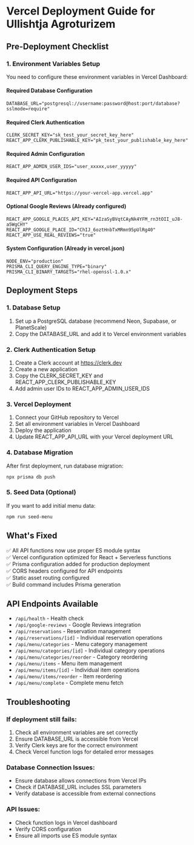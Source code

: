 # Vercel Deployment Guide for Ullishtja Agroturizem

## Pre-Deployment Checklist

### 1. Environment Variables Setup
You need to configure these environment variables in Vercel Dashboard:

#### Required Database Configuration
```
DATABASE_URL="postgresql://username:password@host:port/database?sslmode=require"
```

#### Required Clerk Authentication
```
CLERK_SECRET_KEY="sk_test_your_secret_key_here"
REACT_APP_CLERK_PUBLISHABLE_KEY="pk_test_your_publishable_key_here"
```

#### Required Admin Configuration
```
REACT_APP_ADMIN_USER_IDS="user_xxxxx,user_yyyyy"
```

#### Required API Configuration
```
REACT_APP_API_URL="https://your-vercel-app.vercel.app"
```

#### Optional Google Reviews (Already configured)
```
REACT_APP_GOOGLE_PLACES_API_KEY="AIzaSyBVqtCAyNk4YFM_rn3tOII_uJ8-a5WgCHY"
REACT_APP_GOOGLE_PLACE_ID="ChIJ_6oztHnbTxMRmn95pUlRg40"
REACT_APP_USE_REAL_REVIEWS="true"
```

#### System Configuration (Already in vercel.json)
```
NODE_ENV="production"
PRISMA_CLI_QUERY_ENGINE_TYPE="binary"
PRISMA_CLI_BINARY_TARGETS="rhel-openssl-1.0.x"
```

## Deployment Steps

### 1. Database Setup
1. Set up a PostgreSQL database (recommend Neon, Supabase, or PlanetScale)
2. Copy the DATABASE_URL and add it to Vercel environment variables

### 2. Clerk Authentication Setup
1. Create a Clerk account at https://clerk.dev
2. Create a new application
3. Copy the CLERK_SECRET_KEY and REACT_APP_CLERK_PUBLISHABLE_KEY
4. Add admin user IDs to REACT_APP_ADMIN_USER_IDS

### 3. Vercel Deployment
1. Connect your GitHub repository to Vercel
2. Set all environment variables in Vercel Dashboard
3. Deploy the application
4. Update REACT_APP_API_URL with your Vercel deployment URL

### 4. Database Migration
After first deployment, run database migration:
```bash
npx prisma db push
```

### 5. Seed Data (Optional)
If you want to add initial menu data:
```bash
npm run seed-menu
```

## What's Fixed

✅ All API functions now use proper ES module syntax  
✅ Vercel configuration optimized for React + Serverless functions  
✅ Prisma configuration added for production deployment  
✅ CORS headers configured for API endpoints  
✅ Static asset routing configured  
✅ Build command includes Prisma generation  

## API Endpoints Available

- `/api/health` - Health check
- `/api/google-reviews` - Google Reviews integration
- `/api/reservations` - Reservation management
- `/api/reservations/[id]` - Individual reservation operations
- `/api/menu/categories` - Menu category management
- `/api/menu/categories/[id]` - Individual category operations
- `/api/menu/categories/reorder` - Category reordering
- `/api/menu/items` - Menu item management
- `/api/menu/items/[id]` - Individual item operations
- `/api/menu/items/reorder` - Item reordering
- `/api/menu/complete` - Complete menu fetch

## Troubleshooting

### If deployment still fails:
1. Check all environment variables are set correctly
2. Ensure DATABASE_URL is accessible from Vercel
3. Verify Clerk keys are for the correct environment
4. Check Vercel function logs for detailed error messages

### Database Connection Issues:
- Ensure database allows connections from Vercel IPs
- Check if DATABASE_URL includes SSL parameters
- Verify database is accessible from external connections

### API Issues:
- Check function logs in Vercel dashboard
- Verify CORS configuration
- Ensure all imports use ES module syntax 